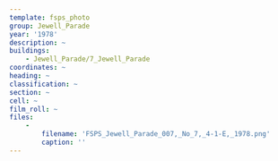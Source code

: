 ```yaml
---
template: fsps_photo
group: Jewell_Parade
year: '1978'
description: ~
buildings:
    - Jewell_Parade/7_Jewell_Parade
coordinates: ~
heading: ~
classification: ~
section: ~
cell: ~
film_roll: ~
files:
    -
        filename: 'FSPS_Jewell_Parade_007,_No_7,_4-1-E,_1978.png'
        caption: ''
---
```

